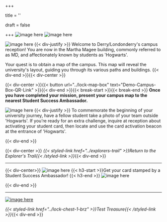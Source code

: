 +++

title = ''

draft = false

+++
![image here](../images/explorer-1.png#center)
![image here](../images/compass.png#center)


![image here](../images/quest-icon-1.png#right)
{{< div-justify >}}
Welcome to Derry/Londonderry's campus reception! You are now in the Martha Magee building, commonly referred to as MD, and affectionately known by students as 'Hogwarts'.

Your quest is to obtain a map of the campus. This map will reveal the university's layout, guiding you through its various paths and buildings.
{{< div-end >}}{{< div-center >}}

{{< div-center >}}{{< button url="../lock-map-box" text="Demo-Campus-Box-QR-Link" >}}{{< div-end >}}{{< break-start >}}{{< break-end >}}
**Once you have completed your mission, present your campus map to the nearest Student Success Ambassador.**

![image here](../images/quest-icon-bonus.png#right)
{{< div-justify >}}
To commemorate the beginning of your university journey, have a fellow student take a photo of your team outside 'Hogwarts'. If you’re ready for an extra challenge, inquire at reception about activating your student card, then locate and use the card activation beacon at the entrance of 'Hogwarts'.

{{< div-end >}}

{{< div-center >}}
*{{< styled-link href="../explorers-trail" >}}Return to the Explorer's Trail{{< /styled-link >}}*{{< div-end >}}

___
{{< div-center>}}
![image here](../images/dont-forget.png#center)
 {{< h3-start >}}Get your card stamped by a Student Success Ambassador! {{< h3-end >}}
![image here](../images/stamp-card.png#center)

{{< div-end >}}

___

[![image here](../images/lost-icon.png#center)](../lost)

*{{< styled-link href="../lock-chest-1-brz" >}}Test Treasure{{< /styled-link >}}*{{< div-end >}}